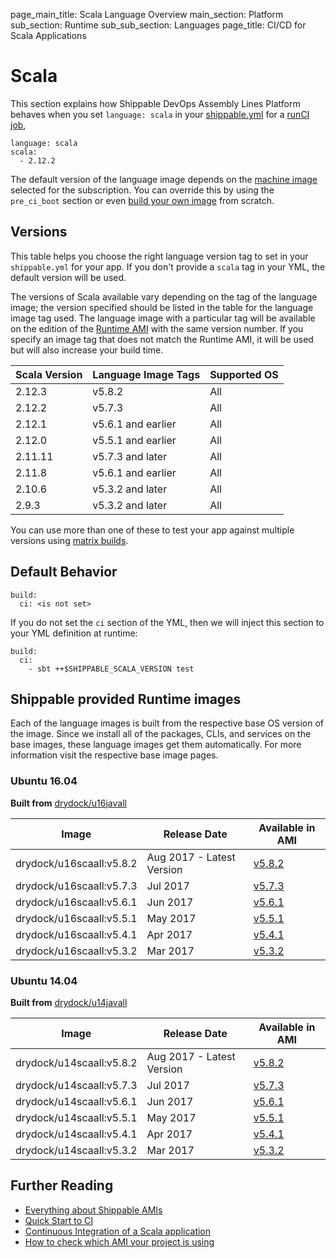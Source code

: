 page_main_title: Scala Language Overview
main_section: Platform
sub_section: Runtime
sub_sub_section: Languages
page_title: CI/CD for Scala Applications

# Scala
This section explains how Shippable DevOps Assembly Lines Platform behaves when you set `language: scala` in your [shippable.yml](/platform/tutorial/workflow/shippable-yml) for a [runCI job](/platform/workflow/job/runci),

```
language: scala
scala:
  - 2.12.2
```

The default version of the language image depends on the [machine image](/platform/tutorial/runtime/ami-overview/) selected for the subscription. You can override this by using the `pre_ci_boot` section or even [build your own image](/ci/custom-docker-image) from scratch.

<a name="versions"></a>
## Versions
This table helps you choose the right language version tag to set in your `shippable.yml` for your app. If you don't provide a `scala` tag in your YML, the default version will be used.

The versions of Scala available vary depending on the tag of the language image; the version specified should be listed in the table for the language image tag used.  The language image with a particular tag will be available on the edition of the [Runtime AMI](/platform/tutorial/runtime/ami-overview) with the same version number. If you specify an image tag that does not match the Runtime AMI, it will be used but will also increase your build time.

| Scala Version  | Language Image Tags | Supported OS
|----------------|---------------------|-----------
|2.12.3          | v5.8.2              | All
|2.12.2          | v5.7.3              | All
|2.12.1          | v5.6.1 and earlier  | All
|2.12.0          | v5.5.1 and earlier  | All
|2.11.11         | v5.7.3 and later    | All
|2.11.8          | v5.6.1 and earlier  | All
|2.10.6          | v5.3.2 and later    | All
|2.9.3           | v5.3.2 and later    | All

You can use more than one of these to test your app against multiple versions using [matrix builds](/ci/matrix-builds).

## Default Behavior

```
build:
  ci: <is not set>
```

If you do not set the `ci` section of the YML, then we will inject this section to your YML definition at runtime:

```
build:
  ci:
    - sbt ++$SHIPPABLE_SCALA_VERSION test
```

## Shippable provided Runtime images
Each of the language images is built from the respective base OS version of the image. Since we install all of the packages, CLIs, and services on the base images, these language images get them automatically. For more information visit the respective base image pages.

### Ubuntu 16.04

**Built from** [drydock/u16javall](/platform/runtime/language/java)

|Image| Release Date |Available in AMI |
|----------|------------|-----|
drydock/u16scaall:v5.8.2  | Aug 2017 - Latest Version | [v5.8.2](/platform/tutorial/runtime/ami-v582)
drydock/u16scaall:v5.7.3  | Jul 2017  | [v5.7.3](/platform/tutorial/runtime/ami-v573)
drydock/u16scaall:v5.6.1  | Jun 2017  | [v5.6.1](/platform/tutorial/runtime/ami-v561)
drydock/u16scaall:v5.5.1  | May 2017  | [v5.5.1](/platform/tutorial/runtime/ami-v551)
drydock/u16scaall:v5.4.1  | Apr 2017  | [v5.4.1](/platform/tutorial/runtime/ami-v541)
drydock/u16scaall:v5.3.2  | Mar 2017  | [v5.3.2](/platform/tutorial/runtime/ami-v532)

### Ubuntu 14.04

**Built from** [drydock/u14javall](/platform/runtime/language/java)

|Image| Release Date |Available in AMI |
|----------|------------|-----|
drydock/u14scaall:v5.8.2  | Aug 2017 - Latest Version | [v5.8.2](/platform/tutorial/runtime/ami-v582)
drydock/u14scaall:v5.7.3  | Jul 2017  | [v5.7.3](/platform/tutorial/runtime/ami-v573)
drydock/u14scaall:v5.6.1  | Jun 2017  | [v5.6.1](/platform/tutorial/runtime/ami-v561)
drydock/u14scaall:v5.5.1  | May 2017  | [v5.5.1](/platform/tutorial/runtime/ami-v551)
drydock/u14scaall:v5.4.1  | Apr 2017  | [v5.4.1](/platform/tutorial/runtime/ami-v541)
drydock/u14scaall:v5.3.2  | Mar 2017  | [v5.3.2](/platform/tutorial/runtime/ami-v532)


## Further Reading
* [Everything about Shippable AMIs](/platform/tutorial/runtime/ami-overview)
* [Quick Start to CI](/getting-started/ci-sample)
* [Continuous Integration of a Scala application](/ci/scala-continuous-integration)
* [How to check which AMI your project is using](/platform/tutorial/runtime/ami-overview/#viewing-subscription-machine-image)
